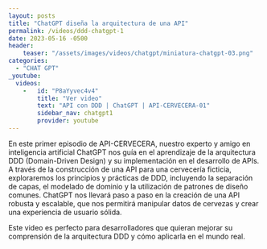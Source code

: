```yaml
---
layout: posts
title: "ChatGPT diseña la arquitectura de una API"
permalink: /videos/ddd-chatgpt-1
date: 2023-05-16 -0500
header:
    teaser: "/assets/images/videos/chatgpt/miniatura-chatgpt-03.png"
categories:
  - "CHAT GPT"
_youtube: 
  videos:
    -   id: "P8aYyvec4v4"
        title: "Ver video"
        text: "API con DDD | ChatGPT | API-CERVECERA-01" 
        sidebar_nav: chatgpt1
        provider: youtube
---
```


En este primer episodio de API-CERVECERA, nuestro experto y amigo en inteligencia artificial ChatGPT nos guía en el aprendizaje de la arquitectura DDD (Domain-Driven Design) y su implementación en el desarrollo de APIs. A través de la construcción de una API para una cervecería ficticia, exploraremos los principios y prácticas de DDD, incluyendo la separación de capas, el modelado de dominio y la utilización de patrones de diseño comunes. ChatGPT nos llevará paso a paso en la creación de una API robusta y escalable, que nos permitirá manipular datos de cervezas y crear una experiencia de usuario sólida. 

Este video es perfecto para desarrolladores que quieran mejorar su comprensión de la arquitectura DDD y cómo aplicarla en el mundo real. 